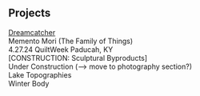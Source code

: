 ## Projects
[Dreamcatcher](Dreamcatcher.md)\
Memento Mori (The Family of Things)\
4.27.24 QuiltWeek Paducah, KY\
[CONSTRUCTION: Sculptural Byproducts]\
Under Construction (--> move to photography section?)\
Lake Topographies\
Winter Body
